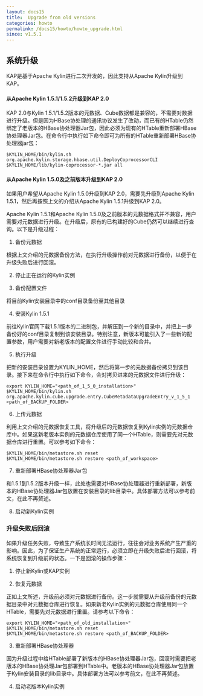 ```yaml
---
layout: docs15
title:  Upgrade from old versions
categories: howto
permalink: /docs15/howto/howto_upgrade.html
since: v1.5.1
---
```


## 系统升级

KAP是基于Apache Kylin进行二次开发的，因此支持从Apache Kylin升级到KAP。#### 从Apache Kylin 1.5.1/1.5.2升级到KAP 2.0KAP 2.0与Kylin 1.5.1/1.5.2版本的元数据、Cube数据都是兼容的，不需要对数据进行升级。但是因为HBase协处理的通讯协议发生了改动，而已有的HTable仍然绑定了老版本的HBase协处理器Jar包，因此必须为现有的HTable重新部署HBase协处理器Jar包。在命令行中执行如下命令即可为所有的HTable重新部署HBase协处理器jar包：

```$KYLIN_HOME/bin/kylin.sh org.apache.kylin.storage.hbase.util.DeployCoprocessorCLI $KYLIN_HOME/lib/kylin-coprocessor-*.jar all```#### 从Apache Kylin 1.5.0及之前版本升级到KAP 2.0
如果用户希望从Apache Kylin 1.5.0升级到KAP 2.0，需要先升级到Apache Kylin 1.5.1，然后再按照上文的介绍从Apache Kylin 1.5.1升级到KAP 2.0。
Apache Kylin 1.5.1和Apache  Kylin 1.5.0及之前版本的元数据格式并不兼容，用户需要对元数据进行升级。在升级后，原有的已构建好的Cube仍然可以继续进行查询。以下是升级过程：1)	备份元数据根据上文介绍的元数据备份方法，在执行升级操作前对元数据进行备份，以便于在升级失败后进行回滚。
2)	停止正在运行的Kylin实例
3)	备份配置文件
将目前Kylin安装目录中的conf目录备份至其他目录
4)	安装Kylin 1.5.1
前往Kylin官网下载1.5.1版本的二进制包，并解压到一个新的目录中，并把上一步备份好的conf目录复制到该安装目录。特别注意，新版本可能引入了一些新的配置参数，用户需要对新老版本的配置文件进行手动比较和合并。
5)	执行升级
把新的安装目录设置为KYLIN_HOME，然后将第一步的元数据备份拷贝到该目录。接下来在命令行中执行如下命令，会对拷贝进来的元数据文件进行升级：

```export KYLIN_HOME="<path_of_1_5_0_installation>" $KYLIN_HOME/bin/kylin.sh  org.apache.kylin.cube.upgrade.entry.CubeMetadataUpgradeEntry_v_1_5_1 <path_of_BACKUP_FOLDER>
```
6)	上传元数据
利用上文介绍的元数据恢复工具，将升级后的元数据恢复到Kylin实例的元数据仓库中。如果这新老版本实例的元数据仓库使用了同一个HTable，则需要先对元数据仓库进行重置。可以参考如下命令：

```$KYLIN_HOME/bin/metastore.sh reset$KYLIN_HOME/bin/metastore.sh restore <path_of_workspace>
```
7)	重新部署HBase协处理器Jar包
和1.5.1到1.5.2版本升级一样，此处也需要对HBase协处理器进行重新部署，新版本的HBase协处理器Jar包放置在安装目录的lib目录中。具体部署方法可以参考前文，在此不再赘述。
8)	启动新Kylin实例
### 升级失败后回滚
如果升级任务失败，导致生产系统长时间无法运行，往往会对业务系统产生严重的影响。因此，为了保证生产系统的正常运行，必须立即在升级失败后进行回滚，将系统恢复到升级前的状态。一下是回滚的操作步骤：
1)	停止新Kylin或KAP实例
2)	恢复元数据
正如上文所述，升级前必须对元数据进行备份。这一步就需要从升级前备份的元数据目录中对元数据仓库进行恢复。如果新老Kylin实例的元数据仓库使用同一个HTable，需要先对元数据进行重置。请参考以下命令：

```export KYLIN_HOME="<path_of_old_installation>"$KYLIN_HOME/bin/metastore.sh reset$KYLIN_HOME/bin/metastore.sh restore <path_of_BACKUP_FOLDER>
```
3)	重新部署HBase协处理器
因为升级过程中给HTable部署了新版本的HBase协处理器Jar包，回滚时需要把老版本的HBase协处理Jar包部署到HTable中。老版本的HBase协处理器Jar包放置于Kylin安装目录的lib目录中。具体部署方法可以参考前文，在此不再赘述。
4)	启动老版本Kylin实例